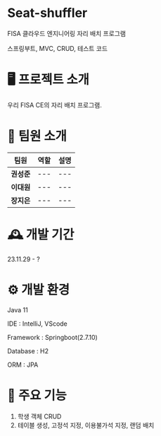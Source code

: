# Seat-shuffler

FISA 클라우드 엔지니어링 자리 배치 프로그램

스프링부트, MVC, CRUD, 테스트 코드


# 🖥️ 프로젝트 소개

우리 FISA CE의 자리 배치 프로그램. 


# 👤 팀원 소개

|**팀원**|역할|설명|
|----|----|----|
|**권성준**|---|---|
|**이대원**|---|---|
|**장지은**|---|---|


# 🕰️ 개발 기간

23.11.29 - ?


# ⚙️ 개발 환경

Java 11

IDE : IntelliJ, VScode

Framework : Springboot(2.7.10)

Database : H2

ORM : JPA


# 📌 주요 기능

1. 학생 객체 CRUD
2. 테이블 생성, 고정석 지정, 이용불가석 지정, 랜덤 배치
